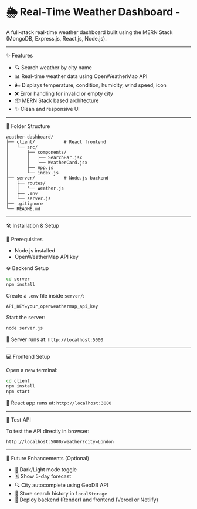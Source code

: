 # 🌦️ Real-Time Weather Dashboard - 

A full-stack real-time weather dashboard built using the MERN Stack (MongoDB, Express.js, React.js, Node.js).

---

 ✨ Features

- 🔍 Search weather by city name
- 📊 Real-time weather data using OpenWeatherMap API
- 🌬 Displays temperature, condition, humidity, wind speed, icon
- ❌ Error handling for invalid or empty city
- 📦 MERN Stack based architecture
- ✨ Clean and responsive UI

---

📁 Folder Structure

```
weather-dashboard/
├── client/           # React frontend
│   └── src/
│       ├── components/
│       │   ├── SearchBar.jsx
│       │   └── WeatherCard.jsx
│       ├── App.js
│       └── index.js
├── server/           # Node.js backend
│   ├── routes/
│   │   └── weather.js
│   ├── .env
│   └── server.js
├── .gitignore
└── README.md
```

---

🛠️ Installation & Setup

🔧 Prerequisites
- Node.js installed
- OpenWeatherMap API key

⚙️ Backend Setup

```bash
cd server
npm install
```

Create a `.env` file inside `server/`:

```
API_KEY=your_openweathermap_api_key
```

Start the server:
```bash
node server.js
```

📅 Server runs at: `http://localhost:5000`

---

💻 Frontend Setup

Open a new terminal:

```bash
cd client
npm install
npm start
```

📅 React app runs at: `http://localhost:3000`

---

🧰 Test API

To test the API directly in browser:
```
http://localhost:5000/weather?city=London
```

---


🧠 Future Enhancements (Optional)

- 🌙 Dark/Light mode toggle
- 🗓 Show 5-day forecast
- 🔍 City autocomplete using GeoDB API
- 📂 Store search history in `localStorage`
- 🚀 Deploy backend (Render) and frontend (Vercel or Netlify)



